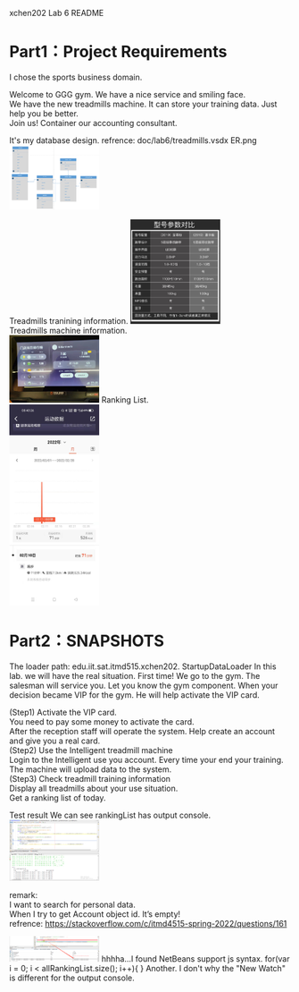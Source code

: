xchen202 Lab 6 README  


<h1>Part1：Project Requirements  </h1>


I chose the sports business domain.


Welcome to GGG gym. We have a nice service and smiling face.  
We have the new treadmills machine. It can store your training data. Just help you be better.  
Join us! Container our accounting consultant.  


It's my database design.
refrence: doc/lab6/treadmills.vsdx
ER.png
<img width="32%" src="doc/lab6/er.png"/>


Treadmills tranining information. 
<img width="32%" src="doc/lab6/machine.jpg"/>  
Treadmills machine information.  
<img width="32%" src="doc/lab6/treadmills.jpg"/>
Ranking List.    
<img width="32%" src="doc/lab6/treadmills_log.jpg"/>  


<h1>Part2：SNAPSHOTS  </h1>

The loader path: edu.iit.sat.itmd515.xchen202. StartupDataLoader
In this lab. we will have the real situation.
First time! We go to the gym. The salesman will service you. Let you know the gym component.
When your decision became VIP for the gym. He will help activate the VIP card.


(Step1) Activate the VIP card.  
You need to pay some money to activate the card.  
After the reception staff will operate the system. Help create an account and give you a real card.  
(Step2) Use the Intelligent treadmill machine    
Login to the Intelligent use you account. Every time your end your training. The machine will upload data to the system.  
(Step3) Check treadmill training information  
Display all treadmills about your use situation.  
Get a ranking list of today.  


Test result
We can see rankingList has output console.
<img width="32%" src="doc/lab6/test1.jpg"/>


remark:  
I want to search for personal data.  
When I try to get Account object id. It’s empty!  
refrence: https://stackoverflow.com/c/itmd4515-spring-2022/questions/161


<img width="32%" src="doc/lab6/test2.jpg"/>  
hhhha...I found NetBeans support js syntax.  
for(var i = 0; i < allRankingList.size(); i++){  
}  
Another. I don't why the "New Watch" is different for the output console.




